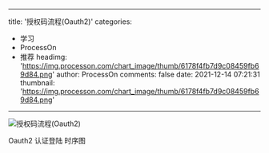 
---
title: '授权码流程(Oauth2)'
categories: 
 - 学习
 - ProcessOn
 - 推荐
headimg: 'https://img.processon.com/chart_image/thumb/6178f4fb7d9c08459fb69d84.png'
author: ProcessOn
comments: false
date: 2021-12-14 07:21:31
thumbnail: 'https://img.processon.com/chart_image/thumb/6178f4fb7d9c08459fb69d84.png'
---

<div>   
<img class="thumb" alt="授权码流程(Oauth2)" src="https://img.processon.com/chart_image/thumb/6178f4fb7d9c08459fb69d84.png" referrerpolicy="no-referrer">
<p>Oauth2 认证登陆 时序图</p>  
</div>
            